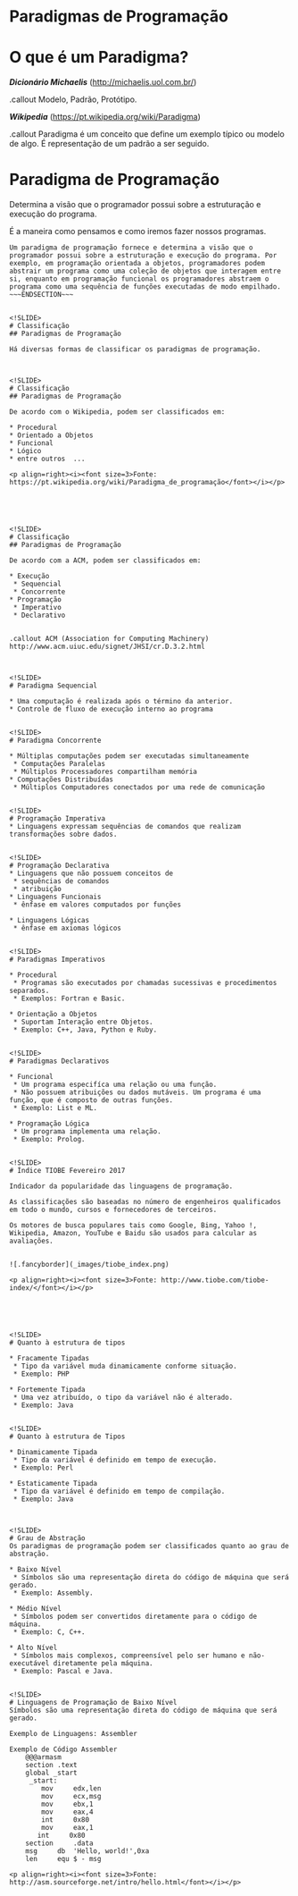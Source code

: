 <!SLIDE section center>
# Paradigmas de Programação

<!SLIDE>
# O que é um Paradigma?

***Dicionário Michaelis*** (http://michaelis.uol.com.br/)

.callout Modelo, Padrão, Protótipo.


***Wikipedia*** (https://pt.wikipedia.org/wiki/Paradigma)

.callout Paradigma é um conceito que define um exemplo típico ou modelo de algo. É representação de um padrão a ser seguido.


<!SLIDE>
# Paradigma de Programação

Determina a visão que o programador possui sobre a estruturação e execução do programa.

É a maneira como pensamos e como iremos fazer nossos programas.

~~~SECTION:notes~~~
Um paradigma de programação fornece e determina a visão que o programador possui sobre a estruturação e execução do programa. Por exemplo, em programação orientada a objetos, programadores podem abstrair um programa como uma coleção de objetos que interagem entre si, enquanto em programação funcional os programadores abstraem o programa como uma sequência de funções executadas de modo empilhado.
~~~ENDSECTION~~~


<!SLIDE>
# Classificação
## Paradigmas de Programação

Há diversas formas de classificar os paradigmas de programação.



<!SLIDE>
# Classificação
## Paradigmas de Programação

De acordo com o Wikipedia, podem ser classificados em:

* Procedural
* Orientado a Objetos
* Funcional
* Lógico
* entre outros  ...

<p align=right><i><font size=3>Fonte: https://pt.wikipedia.org/wiki/Paradigma_de_programação</font></i></p>





<!SLIDE>
# Classificação
## Paradigmas de Programação

De acordo com a ACM, podem ser classificados em:

* Execução
 * Sequencial
 * Concorrente
* Programação
 * Imperativo
 * Declarativo


.callout ACM (Association for Computing Machinery) http://www.acm.uiuc.edu/signet/JHSI/cr.D.3.2.html



<!SLIDE>
# Paradigma Sequencial

* Uma computação é realizada após o término da anterior.
* Controle de fluxo de execução interno ao programa


<!SLIDE>
# Paradigma Concorrente

* Múltiplas computações podem ser executadas simultaneamente
 * Computações Paralelas
 * Múltiplos Processadores compartilham memória
* Computações Distribuídas
 * Múltiplos Computadores conectados por uma rede de comunicação


<!SLIDE>
# Programação Imperativa
* Linguagens expressam sequências de comandos que realizam transformações sobre dados.


<!SLIDE>
# Programação Declarativa
* Linguagens que não possuem conceitos de 
 * sequências de comandos
 * atribuição
* Linguagens Funcionais
 * ênfase em valores computados por funções

* Linguagens Lógicas
 * ênfase em axiomas lógicos


<!SLIDE>
# Paradigmas Imperativos

* Procedural
 * Programas são executados por chamadas sucessivas e procedimentos separados.
 * Exemplos: Fortran e Basic.
 
* Orientação a Objetos
 * Suportam Interação entre Objetos.
 * Exemplo: C++, Java, Python e Ruby.


<!SLIDE>
# Paradigmas Declarativos

* Funcional
 * Um programa especifíca uma relação ou uma função.
 * Não possuem atribuições ou dados mutáveis. Um programa é uma função, que é composto de outras funções.
 * Exemplo: List e ML.

* Programação Lógica
 * Um programa implementa uma relação.
 * Exemplo: Prolog.


<!SLIDE>
# Índice TIOBE Fevereiro 2017

Indicador da popularidade das linguagens de programação. 

As classificações são baseadas no número de engenheiros qualificados em todo o mundo, cursos e fornecedores de terceiros. 

Os motores de busca populares tais como Google, Bing, Yahoo !, Wikipedia, Amazon, YouTube e Baidu são usados para calcular as avaliações. 


![.fancyborder](_images/tiobe_index.png)

<p align=right><i><font size=3>Fonte: http://www.tiobe.com/tiobe-index/</font></i></p>





<!SLIDE>
# Quanto à estrutura de tipos

* Fracamente Tipadas
 * Tipo da variável muda dinamicamente conforme situação.
 * Exemplo: PHP

* Fortemente Tipada
 * Uma vez atribuído, o tipo da variável não é alterado.
 * Exemplo: Java


<!SLIDE>
# Quanto à estrutura de Tipos

* Dinamicamente Tipada
 * Tipo da variável é definido em tempo de execução.
 * Exemplo: Perl

* Estaticamente Tipada
 * Tipo da variável é definido em tempo de compilação.
 * Exemplo: Java



<!SLIDE>
# Grau de Abstração
Os paradigmas de programação podem ser classificados quanto ao grau de abstração.

* Baixo Nível
 * Símbolos são uma representação direta do código de máquina que será gerado.
 * Exemplo: Assembly.

* Médio Nível
 * Símbolos podem ser convertidos diretamente para o código de máquina.
 * Exemplo: C, C++.

* Alto Nível
 * Símbolos mais complexos, compreensível pelo ser humano e não-executável diretamente pela máquina.
 * Exemplo: Pascal e Java.


<!SLIDE>
# Linguagens de Programação de Baixo Nível
Símbolos são uma representação direta do código de máquina que será gerado.

Exemplo de Linguagens: Assembler

Exemplo de Código Assembler
    @@@armasm
    section .text
    global _start
     _start:
        mov     edx,len
        mov     ecx,msg
        mov     ebx,1
        mov     eax,4
        int     0x80
        mov     eax,1
       int     0x80
    section     .data
    msg     db  'Hello, world!',0xa
    len     equ $ - msg

<p align=right><i><font size=3>Fonte: http://asm.sourceforge.net/intro/hello.html</font></i></p>
